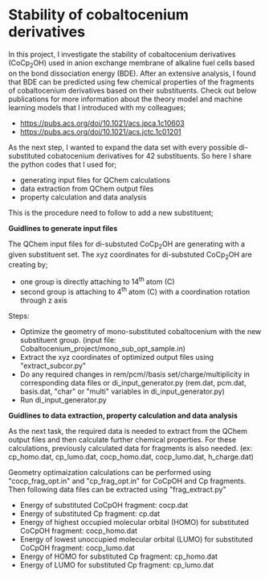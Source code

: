 # Stability of cobaltocenium derivatives 
In this project, I investigate the stability of cobaltocenium derivatives (CoCp<sub>2</sub>OH) used in anion exchange membrane of alkaline fuel cells based on the bond dissociation energy (BDE). After an extensive analysis, I found that BDE can be predicted using few chemical properties of the fragments of cobaltocenium derivatives based on their substituents. Check out below publications for more information about the theory model and machine learning models that I introduced with my colleagues;
* https://pubs.acs.org/doi/10.1021/acs.jpca.1c10603
* https://pubs.acs.org/doi/10.1021/acs.jctc.1c01201

As the next step, I wanted to expand the data set with every possible di-substituted cobatocenium derivatives for 42 substituents. So here I share the python codes that I used for;
* generating input files for QChem calculations
* data extraction from QChem output files
* property calculation and data analysis

This is the procedure need to follow to add a new substituent;

**Guidlines to generate input files**

The QChem input files for di-substuted CoCp<sub>2</sub>OH are generating with a given substituent set. The xyz coordinates for di-substuted CoCp<sub>2</sub>OH are creating by;
* one group is directly attaching to 14<sup>th </sup> atom (C) 
* second group is attaching to 4<sup>th </sup> atom (C) with a coordination rotation through z axis

Steps:
* Optimize the geometry of mono-substituted cobaltocenium with the new substituent group. (input file: Cobaltocenium_project/mono_sub_opt_sample.in) 
* Extract the xyz coordinates of optimized output files using "extract_subcor.py"
* Do any required changes in rem/pcm//basis set/charge/multiplicity in corresponding data files or di_input_generator.py (rem.dat, pcm.dat, basis.dat, "char" or "multi" variables in di_input_generator.py)
* Run di_input_generator.py

**Guidlines to data extraction, property calculation and data analysis**

As the next task, the required data is needed to extract from the QChem output files and then calculate further chemical properties. For these calculations, previously calculated data for fragments is also needed. (ex: cp_homo.dat, cp_lumo.dat, cocp_homo.dat, cocp_lumo.dat, h_charge.dat) 

Geometry optimaization calculations can be performed using "cocp_frag_opt.in" and "cp_frag_opt.in" for CoCpOH and Cp fragments. Then following data files can be extracted using "frag_extract.py"
* Energy of substituted CoCpOH fragment:                                                cocp.dat
* Energy of substituted Cp fragment:                                                    cp.dat
* Energy of highest occupied molecular orbital (HOMO) for substituted CoCpOH fragment:  cocp_homo.dat
* Energy of lowest unoccupied molecular orbital (LUMO) for substituted CoCpOH fragment: cocp_lumo.dat
* Energy of HOMO for substituted Cp fragment:                                           cp_homo.dat
* Energy of LUMO for substituted Cp fragment:                                           cp_lumo.dat



